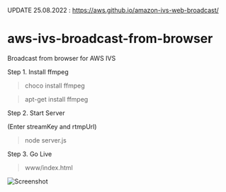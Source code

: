UPDATE 25.08.2022 : https://aws.github.io/amazon-ivs-web-broadcast/

# aws-ivs-broadcast-from-browser
Broadcast from browser for AWS IVS

Step 1. Install ffmpeg

>choco install ffmpeg

>apt-get install ffmpeg


Step 2. Start Server

(Enter streamKey and rtmpUrl)

>node server.js


Step 3. Go Live

>www/index.html



![Screenshot](https://i.ibb.co/30Lxyq1/Screenshot-7.png)

